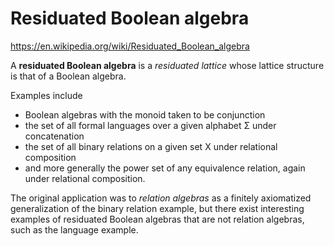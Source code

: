 # Residuated Boolean algebra

https://en.wikipedia.org/wiki/Residuated_Boolean_algebra

A **residuated Boolean algebra** is a *residuated lattice* 
whose lattice structure is that of a Boolean algebra.

Examples include
- Boolean algebras with the monoid taken to be conjunction
- the set of all formal languages over a given alphabet Σ under concatenation
- the set of all binary relations on a given set X under relational composition
- and more generally the power set of any equivalence relation, again under relational composition.

The original application was to *relation algebras* as a finitely axiomatized generalization of the binary relation example, but there exist interesting examples of residuated Boolean algebras that are not relation algebras, such as the language example.
